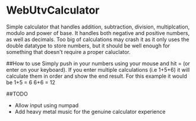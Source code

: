 # WebUtvCalculator

Simple calculator that handles addition, subtraction, division, multiplcation, modulo and power of base.
It handles both negative and positive numbers, as well as decimals.
Too big of calculations may crash it as it only uses the double datatype to store numbers, but it should be well enough for something that doesn't require a proper caluclator.

##How to use
Simply push in your numbers using your mouse and hit = (or enter on your keyboard).
If you enter multiple calculations (i.e 1+5+6) it will calculate them in order and show the end result.
For this example it would be 
1+5 = 6
6+6 = 12

##TODO
- Allow input using numpad
- Add heavy metal music for the genuine calculator experience
